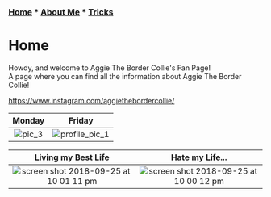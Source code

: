 ### [Home](README.md) * [About Me](Aboutme.md) * [Tricks](Tricks.md)
# Home
Howdy, and welcome to Aggie The Border Collie's Fan Page!  
A page where you can find all the information about Aggie The Border Collie!  

<https://www.instagram.com/aggiethebordercollie/>  

Monday            | Friday             
:----------------:|:----------------:
![pic_3](https://user-images.githubusercontent.com/43384564/46036389-ff108680-c0ca-11e8-91a6-c0d19bc063ec.jpg)|![profile_pic_1](https://user-images.githubusercontent.com/43384564/46035814-9e347e80-c0c9-11e8-8de8-474ba90e055b.jpg)

Living my Best Life|Hate my Life...              
:-----------------:|:-----------------:
![screen shot 2018-09-25 at 10 01 11 pm](https://user-images.githubusercontent.com/43384564/46055135-1de53c00-c110-11e8-8396-b7d74eeb1d0d.png)|![screen shot 2018-09-25 at 10 00 12 pm](https://user-images.githubusercontent.com/43384564/46055146-25a4e080-c110-11e8-837b-f56a8851d838.png)
